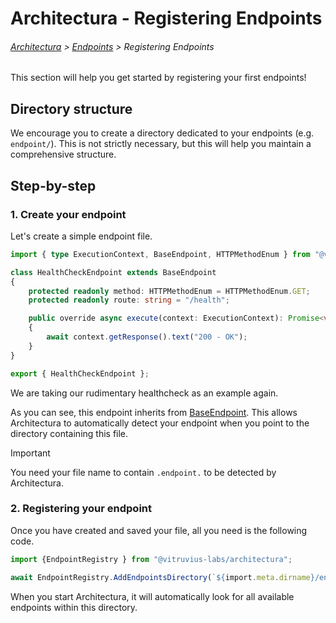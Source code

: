 # Architectura - Registering Endpoints

###### [Architectura](../../README.md) > [Endpoints](./readme.md) > Registering Endpoints

This section will help you get started by registering your first endpoints!

## Directory structure

We encourage you to create a directory dedicated to your endpoints (e.g. `endpoint/`).
This is not strictly necessary, but this will help you maintain a comprehensive structure.

## Step-by-step

### 1. Create your endpoint

Let's create a simple endpoint file.

```ts
import { type ExecutionContext, BaseEndpoint, HTTPMethodEnum } from "@vitruvius-labs/architectura";

class HealthCheckEndpoint extends BaseEndpoint
{
	protected readonly method: HTTPMethodEnum = HTTPMethodEnum.GET;
	protected readonly route: string = "/health";

	public override async execute(context: ExecutionContext): Promise<void>
	{
		await context.getResponse().text("200 - OK");
	}
}

export { HealthCheckEndpoint };
```

We are taking our rudimentary healthcheck as an example again.

As you can see, this endpoint inherits from [BaseEndpoint](../../src/core/endpoint/base.endpoint.mts).
This allows Architectura to automatically detect your endpoint when you point to the directory containing this file.

> [!IMPORTANT]
> You need your file name to contain `.endpoint.` to be detected by Architectura.

<!--
> [!NOTE]
> There is no forced file naming in Architectura. You can call your files as you prefer.
> We prefer naming all our files in lower case and suffixing them with their purpose. For example, the `BaseEndpoint` class is contained within the `base.endpoints.mts` file. Feel free to use whichever nomenclature you prefer. As usual, Architectura is non-intrusive. -->

### 2. Registering your endpoint

Once you have created and saved your file, all you need is the following code.

```ts
import {EndpointRegistry } from "@vitruvius-labs/architectura";

await EndpointRegistry.AddEndpointsDirectory(`${import.meta.dirname}/endpoint`); // Adapt the path to your own needs!
```

When you start Architectura, it will automatically look for all available endpoints within this directory.


